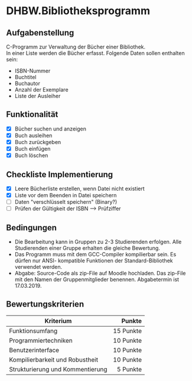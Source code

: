 # DHBW.Bibliotheksprogramm
## Aufgabenstellung  
C-Programm zur Verwaltung der Bücher einer Bibliothek.  
In einer Liste werden die Bücher erfasst. Folgende Daten sollen enthalten sein:  
- ISBN-Nummer
- Buchtitel
- Buchautor
- Anzahl der Exemplare
- Liste der Ausleiher

## Funktionalität
- [x] Bücher suchen und anzeigen
- [x] Buch ausleihen
- [x] Buch zurückgeben
- [x] Buch einfügen
- [x] Buch löschen

## Checkliste Implementierung
- [x] Leere Bücherliste erstellen, wenn Datei nicht existiert
- [x] Liste vor dem Beenden in Datei speichern
- [ ] Daten "verschlüsselt speichern" (Binary?)
- [ ] Prüfen der Gültigkeit der ISBN --> Prüfziffer

## Bedingungen
- Die Bearbeitung kann in Gruppen zu 2-3 Studierenden erfolgen. Alle Studierenden einer Gruppe erhalten die gleiche Bewertung.
- Das Programm muss mit dem GCC-Compiler kompilierbar sein. Es dürfen nur ANSI- kompatible Funktionen der Standard-Bibliothek verwendet werden.
- Abgabe: Source-Code als zip-File auf Moodle hochladen. Das zip-File mit den Namen der Gruppenmitglieder benennen. Abgabetermin ist 17.03.2019.

## Bewertungskriterien
| Kriterium | Punkte |
| ------------- | -----:|
| Funktionsumfang | 15 Punkte |
| Programmiertechniken | 10 Punkte |
| Benutzerinterface | 10 Punkte |
| Kompilierbarkeit und Robustheit | 10 Punkte |
| Strukturierung und Kommentierung | 5 Punkte |
